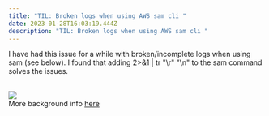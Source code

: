 ```yaml
---
title: "TIL: Broken logs when using AWS sam cli "
date: 2023-01-28T16:03:19.444Z
description: "TIL: Broken logs when using AWS sam cli "
---
```

I have had this issue for a while with broken/incomplete logs when using sam (see below). I found that adding 2>&1 | tr "\r" "\n" to the sam command solves the issues.  
<br>

![](/img/screenshot_2022-12-01_at_09.45.05.png)
<br>
More background info [here](https://github.com/aws/aws-sam-cli/issues/1359)